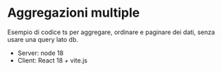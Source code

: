 # Aggregazioni multiple

Esempio di codice ts per aggregare, ordinare e paginare dei dati, senza usare una query lato db.

- Server: node 18
- Client: React 18 + vite.js
